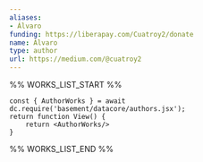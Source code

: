 ```yaml
---
aliases:
- Álvaro
funding: https://liberapay.com/Cuatroy2/donate
name: Álvaro
type: author
url: https://medium.com/@cuatroy2
---
```



%% WORKS_LIST_START %%

```datacorejsx
const { AuthorWorks } = await dc.require('basement/datacore/authors.jsx');
return function View() {
    return <AuthorWorks/>
}
```
%% WORKS_LIST_END %%